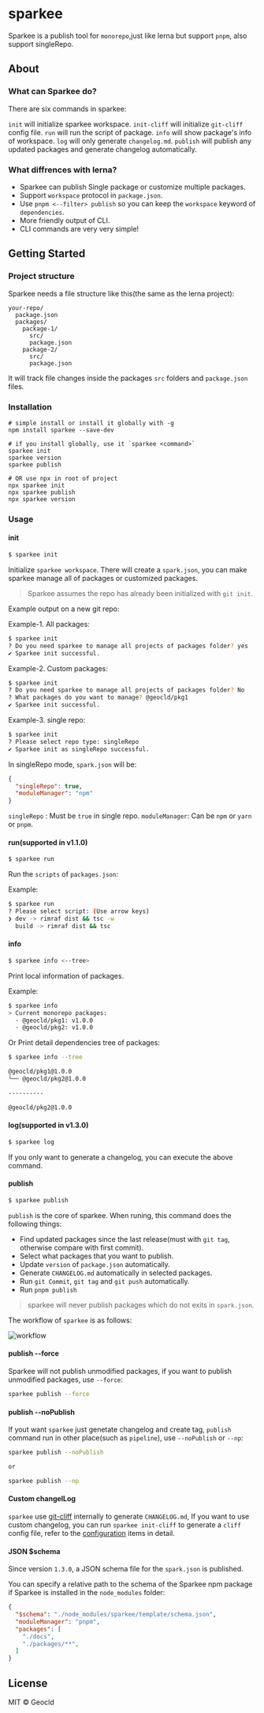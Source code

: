 # sparkee	

Sparkee is a publish tool for `monorepo`,just like lerna but support `pnpm`, also support singleRepo.

## About

### What can Sparkee do?
There are six commands in sparkee:

`init` will initialize sparkee workspace.
`init-cliff` will initialize `git-cliff` config file.
`run` will run the script of package.
`info` will show package's info of workspace.
`log` will only generate `changelog.md`.
`publish` will publish any updated packages and generate changelog automatically.

### What diffrences with lerna?
* Sparkee can publish Single package or customize multiple packages.
* Support `workspace` protocol in `package.json`.
* Use `pnpm <--filter> publish` so you can keep the `workspace` keyword of `dependencies`.
* More friendly output of CLI.
* CLI commands are very very simple!

## Getting Started

### Project structure

Sparkee needs a file structure like this(the same as the lerna project):

```
your-repo/
  package.json
  packages/
    package-1/
      src/
      package.json
    package-2/
      src/
      package.json
```

It will track file changes inside the packages `src` folders and `package.json` files.

### Installation

```
# simple install or install it globally with -g
npm install sparkee --save-dev

# if you install globally, use it `sparkee <command>`
sparkee init
sparkee version
sparkee publish

# OR use npx in root of project
npx sparkee init
npx sparkee publish
npx sparkee version
```

### Usage

#### init

```sh
$ sparkee init
```

Initialize `sparkee workspace`. There will create a `spark.json`, you can make sparkee manage all of packages or customized packages.

> Sparkee assumes the repo has already been initialized with `git init`.

Example output on a new git repo:

Example-1. All packages:

```sh
$ sparkee init
? Do you need sparkee to manage all projects of packages folder? yes
✔ Sparkee init successful.
```

Example-2. Custom packages:

```sh
$ sparkee init
? Do you need sparkee to manage all projects of packages folder? No
? What packages do you want to manage? @geocld/pkg1
✔ Sparkee init successful.
``` 

Example-3. single repo:

```sh
$ sparkee init
? Please select repo type: singleRepo
✔ Sparkee init as singleRepo successful.
```
In singleRepo mode, `spark.json` will be:

```json
{
  "singleRepo": true,
  "moduleManager": "npm"
}
```

`singleRepo` : Must be `true` in single repo.
`moduleManager`: Can be `npm` or `yarn` or `pnpm`.

#### run(supported in v1.1.0)

```sh
$ sparkee run
```

Run the `scripts` of `packages.json`:

Example:

```bash
$ sparkee run
? Please select script: (Use arrow keys)
❯ dev -> rimraf dist && tsc -w
  build -> rimraf dist && tsc
```

#### info

```sh
$ sparkee info <--tree>
```

Print local information of packages.

Example:

```bash
$ sparkee info
> Current monorepo packages:
  · @geocld/pkg1: v1.0.0
  · @geocld/pkg2: v1.0.0
```

Or Print detail dependencies tree of packages:

```bash
$ sparkee info --tree

@geocld/pkg1@1.0.0
╰── @geocld/pkg2@1.0.0

----------

@geocld/pkg2@1.0.0
``` 

#### log(supported in v1.3.0)

```sh
$ sparkee log
```
If you only want to generate a changelog, you can execute the above command.

#### publish

```bash
$ sparkee publish
```

`publish` is the core of sparkee. When runing, this command does the following things:

- Find updated packages since the last release(must with `git tag`, otherwise compare with first commit).
- Select what packages that you want to publish.
- Update `version` of `package.json` automatically.
- Generate `CHANGELOG.md` automatically in selected packages.
- Run `git Commit`, `git tag` and `git push` automatically.
- Run `pnpm publish`

> sparkee will never publish packages which do not exits in `spark.json`.

The workflow of `sparkee` is as follows:

![workflow](http://geocld.github.io/img/sparkee/workflow.png)

#### publish --force
Sparkee will not publish unmodified packages, if you want to publish unmodified packages, use `--force`:

```bash
sparkee publish --force
```

#### publish --noPublish
If yout want `sparkee` just genetate changelog and create tag, `publish` command run in other place(such as `pipeline`), use `--noPublish` or `--np`:

```bash
sparkee publish --noPublish

or

sparkee publish --np
```

#### Custom changelLog

`sparkee` use [git-cliff](https://github.com/orhun/git-cliff) internally to generate `CHANGELOG.md`, If you want to use custom changelog, you can run `sparkee init-cliff` to generate a `cliff` config file, refer to the [configuration](https://git-cliff.org/docs/configuration/) items in detail.


#### JSON $schema

Since version `1.3.0`, a JSON schema file for the `spark.json` is published.

You can specify a relative path to the schema of the Sparkee npm package if Sparkee is installed in the `node_modules` folder:

```json
{
  "$schema": "./node_modules/sparkee/template/schema.json",
  "moduleManager": "pnpm",
  "packages": [
    "./docs",
    "./packages/**",
  ]
}
```

## License

MIT © Geocld
